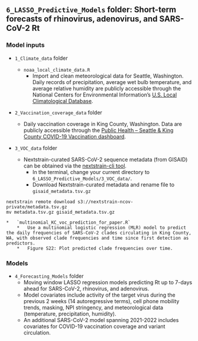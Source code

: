 ## `6_LASSO_Predictive_Models` folder: Short-term forecasts of rhinovirus, adenovirus, and SARS-CoV-2 Rt

### Model inputs
* `1_Climate_data` folder
    *   `noaa_local_climate_data.R`
        *   Import and clean meteorological data for Seattle, Washington. Daily records of precipitation, average wet bulb temperature, and average relative humidity are publicly accessible through the National Centers for Environmental Information’s [U.S. Local Climatological Database](https://www.ncei.noaa.gov/products/land-based-station/local-climatological-data).

* `2_Vaccination_coverage_data` folder
    *   Daily vaccination coverage in King County, Washington. Data are publicly accessible through the [Public Health – Seattle & King County COVID-19 Vaccination dashboard](https://kingcounty.gov/en/dept/dph/health-safety/disease-illness/covid-19/data/vaccination).

* `3_VOC_data` folder
    *   Nextstrain-curated SARS-CoV-2 sequence metadata (from GISAID) can be obtained via the [nextstrain-cli tool](https://docs.nextstrain.org/projects/cli/en/stable/).
        *   In the terminal, change your current directory to `6_LASSO_Predictive_Models/3_VOC_data/`.
        *   Download Nextstrain-curated metadata and rename file to `gisaid_metadata.tsv.gz`
```
nextstrain remote download s3://nextstrain-ncov-private/metadata.tsv.gz
mv metadata.tsv.gz gisaid_metadata.tsv.gz
```
    *   `multinomial_KC_voc_prediction_for_paper.R`
        *   Use a multinomial logistic regression (MLR) model to predict the daily frequencies of SARS-CoV-2 clades circulating in King County, WA, with observed clade frequencies and time since first detection as predictors.
        *   Figure S22: Plot predicted clade frequencies over time.
        
### Models
* `4_Forecasting_Models` folder
    *   Moving window LASSO regression models predicting Rt up to 7-days ahead for SARS-CoV-2, rhinovirus, and adenovirus. 
    *   Model covariates include activity of the target virus during the previous 2 weeks (14 autoregressive terms), cell phone mobility trends, masking, NPI stringency, and meteorological data (temperature, precipitation, humidity).
    *   An additional SARS-CoV-2 model spanning 2021-2022 includes covariates for COVID-19 vaccination coverage and variant circulation.
